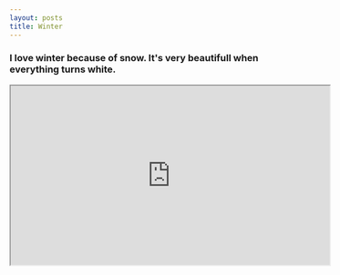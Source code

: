 ```yaml
---
layout: posts
title: Winter
---
```




### I love winter because of snow. It's very beautifull when everything turns white.

<iframe width="560" height="315" src="https://www.youtube.com/watch?v=zH5Tfo7-xQ4" title="YouTube video player" allowfullscreen></iframe>

